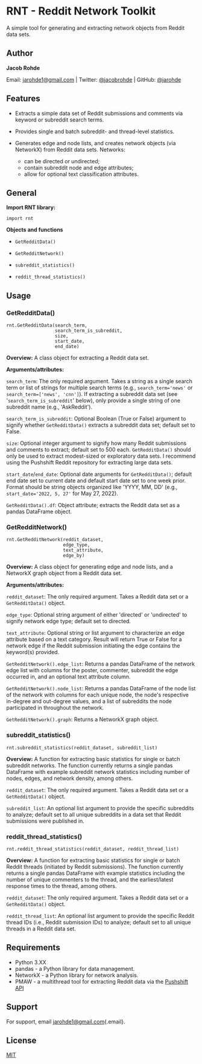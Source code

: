 # RNT - Reddit Network Toolkit

A simple tool for generating and extracting network objects from Reddit
data sets.

## Author

**Jacob Rohde**

Email: [jarohde1\@gmail.com](mailto:jarohde1@gmail.com) \| 
Twitter: [\@jacobrohde](https://twitter.com/JacobRohde) \| GitHub:
[\@jarohde](https://github.com/jarohde)

## Features

-   Extracts a simple data set of Reddit submissions and comments
    via keyword or subreddit search terms.

-   Provides single and batch subreddit- and thread-level statistics.

-   Generates edge and node lists, and creates network objects (via
    NetworkX) from Reddit data sets. Networks:

    -   can be directed or undirected;
    -   contain subreddit node and edge attributes;
    -   allow for optional text classification attributes.

## General

**Import RNT library:**

    import rnt

**Objects and functions**

-   `GetRedditData()`

-   `GetRedditNetwork()`

-   `subreddit_statistics()`

-   `reddit_thread_statistics()`

## Usage

### GetRedditData()

    rnt.GetRedditData(search_term, 
                      search_term_is_subreddit, 
                      size, 
                      start_date, 
                      end_date)

**Overview:** A class object for extracting a Reddit data set.

**Arguments/attributes:**

`search_term`: The only required argument. Takes a string as a single
search term or list of strings for multiple search terms (e.g.,
`search_term='news'` or `search_term=['news', 'cnn']`). If extracting a
subreddit data set (see '`search_term_is_subreddit`' below), only
provide a single string of one subreddit name (e.g., 'AskReddit').

`search_term_is_subreddit`: Optional Boolean (True or False) argument to
signify whether `GetRedditData()` extracts a subreddit data set; default
set to False.

`size`: Optional integer argument to signify how many Reddit submissions
and comments to extract; default set to 500 each. `GetRedditData()`
should only be used to extract modest-sized or exploratory data sets. I
recommend using the Pushshift Reddit repository for extracting large
data sets.

`start_date`/`end_date`: Optional date arguments for `GetRedditData()`;
default end date set to current date and default start date set to one
week prior. Format should be string objects organized like 'YYYY, MM,
DD' (e.g., `start_date='2022, 5, 27'` for May 27, 2022).

`GetRedditData().df`: Object attribute; extracts the Reddit data set as
a pandas DataFrame object.

### GetRedditNetwork()

    rnt.GetRedditNetwork(reddit_dataset, 
                         edge_type, 
                         text_attribute, 
                         edge_by) 

**Overview:** A class object for generating edge and node lists, and a
NetworkX graph object from a Reddit data set.

**Arguments/attributes:**

`reddit_dataset`: The only required argument. Takes a Reddit data set or
a `GetRedditData()` object.

`edge_type`: Optional string argument of either 'directed' or
'undirected' to signify network edge type; default set to directed.

`text_attribute`: Optional string or list argument to characterize an
edge attribute based on a text category. Result will return True or
False for a network edge if the Reddit submission initiating the edge
contains the keyword(s) provided.

`GetRedditNetwork().edge_list`: Returns a pandas DataFrame of the
network edge list with columns for the poster, commenter, subreddit the
edge occurred in, and an optional text attribute column.

`GetRedditNetwork().node_list`: Returns a pandas DataFrame of the node
list of the network with columns for each unique node, the node's
respective in-degree and out-degree values, and a list of subreddits the
node participated in throughout the network.

`GetRedditNetwork().graph`: Returns a NetworkX graph object.

### subreddit_statistics()

    rnt.subreddit_statistics(reddit_dataset, subreddit_list) 

**Overview:** A function for extracting basic statistics for single or
batch subreddit networks. The function currently returns a single pandas
DataFrame with example subreddit network statistics including number of
nodes, edges, and network density, among others.

`reddit_dataset`: The only required argument. Takes a Reddit data set or
a `GetRedditData()` object.

`subreddit_list`: An optional list argument to provide the specific
subreddits to analyze; default set to all unique subreddits in a data
set that Reddit submissions were published in.

### reddit_thread_statistics()

    rnt.reddit_thread_statistics(reddit_dataset, reddit_thread_list)

**Overview:** A function for extracting basic statistics for single or
batch Reddit threads (initiated by Reddit submissions). The function
currently returns a single pandas DataFrame with example statistics
including the number of unique commenters to the thread, and the
earliest/latest response times to the thread, among others.

`reddit_dataset`: The only required argument. Takes a Reddit data set or
a `GetRedditData()` object.

`reddit_thread_list`: An optional list argument to provide the specific
Reddit thread IDs (i.e., Reddit submission IDs) to analyze; default set
to all unique threads in a Reddit data set.

## Requirements

-   Python 3.XX
-   pandas - a Python library for data management.
-   NetworkX - a Python library for network analysis.
-   PMAW - a multithread tool for extracting Reddit data via the
    [Pushshift API](https://pushshift.io/api-parameters/)

## Support

For support, email
[jarohde1\@gmail.com](mailto:jarohde1@gmail.com){.email}.

## License

[MIT](https://choosealicense.com/licenses/mit/)
